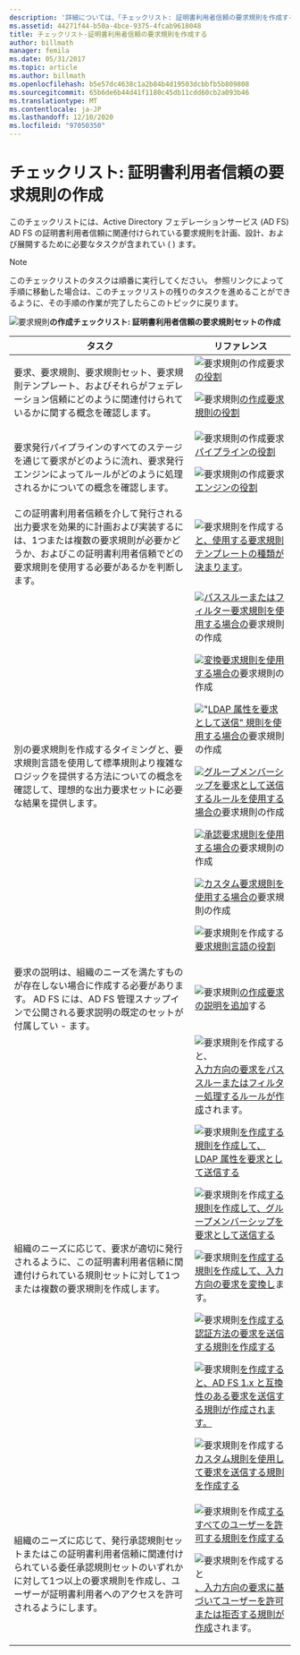 ```yaml
---
description: '詳細については、「チェックリスト: 証明書利用者信頼の要求規則を作成する」を参照してください。'
ms.assetid: 44271f44-b50a-4bce-9375-4fcab9618048
title: チェックリスト-証明書利用者信頼の要求規則を作成する
author: billmath
manager: femila
ms.date: 05/31/2017
ms.topic: article
ms.author: billmath
ms.openlocfilehash: b5e57dc4638c1a2b84b4d19503dcbbfb5b809808
ms.sourcegitcommit: 65b6de6b44d41f1180c45db11cdd60cb2a093b46
ms.translationtype: MT
ms.contentlocale: ja-JP
ms.lasthandoff: 12/10/2020
ms.locfileid: "97050350"
---
```

# <a name="checklist-creating-claim-rules-for-a-relying-party-trust"></a>チェックリスト: 証明書利用者信頼の要求規則の作成

このチェックリストには、Active Directory フェデレーションサービス (AD FS) AD FS の証明書利用者信頼に関連付けられている要求規則を計画、設計、および展開するために必要なタスクが含まれてい \( \) ます。

> [!NOTE]
> このチェックリストのタスクは順番に実行してください。 参照リンクによって手順に移動した場合は、このチェックリストの残りのタスクを進めることができるように、その手順の作業が完了したらこのトピックに戻ります。

![要求規則](media/2b05dce3-938f-4168-9b8f-1f4398cbdb9b.gif)**の作成チェックリスト: 証明書利用者信頼の要求規則セットの作成**

|タスク|リファレンス|
|--------|-------------|
|要求、要求規則、要求規則セット、要求規則テンプレート、およびそれらがフェデレーション信頼にどのように関連付けられているかに関する概念を確認します。|![要求規則の作成要求](media/faa393df-4856-4431-9eda-4f4e5be72a90.gif)[の役割](../../ad-fs/technical-reference/The-Role-of-Claims.md)<p>![要求規則](media/faa393df-4856-4431-9eda-4f4e5be72a90.gif)[の作成要求規則の役割](../../ad-fs/technical-reference/The-Role-of-Claim-Rules.md)|
|要求発行パイプラインのすべてのステージを通じて要求がどのように流れ、要求発行エンジンによってルールがどのように処理されるかについての概念を確認します。|![要求規則の作成要求](media/faa393df-4856-4431-9eda-4f4e5be72a90.gif)[パイプラインの役割](../../ad-fs/technical-reference/The-Role-of-the-Claims-Pipeline.md)<p>![要求規則の作成要求](media/faa393df-4856-4431-9eda-4f4e5be72a90.gif)[エンジンの役割](../../ad-fs/technical-reference/The-Role-of-the-Claims-Engine.md)|
|この証明書利用者信頼を介して発行される出力要求を効果的に計画および実装するには、1つまたは複数の要求規則が必要かどうか、およびこの証明書利用者信頼でどの要求規則を使用する必要があるかを判断します。|![要求規則を作成する](media/faa393df-4856-4431-9eda-4f4e5be72a90.gif)[と、使用する要求規則テンプレートの種類が決まります](../../ad-fs/technical-reference/Determine-the-Type-of-Claim-Rule-Template-to-Use.md)。|
|別の要求規則を作成するタイミングと、要求規則言語を使用して標準規則より複雑なロジックを提供する方法についての概念を確認して、理想的な出力要求セットに必要な結果を提供します。|![](media/faa393df-4856-4431-9eda-4f4e5be72a90.gif)[パススルーまたはフィルター要求規則を使用する場合の](../../ad-fs/technical-reference/When-to-Use-a-Pass-Through-or-Filter-Claim-Rule.md)要求規則の作成<p>![](media/faa393df-4856-4431-9eda-4f4e5be72a90.gif)[変換要求規則を使用する場合の](../../ad-fs/technical-reference/When-to-Use-a-Transform-Claim-Rule.md)要求規則の作成<p>!["](media/faa393df-4856-4431-9eda-4f4e5be72a90.gif)[LDAP 属性を要求として送信" 規則を使用する場合の](../../ad-fs/technical-reference/When-to-Use-a-Send-LDAP-Attributes-as-Claims-Rule.md)要求規則の作成<p>![](media/faa393df-4856-4431-9eda-4f4e5be72a90.gif)[グループメンバーシップを要求として送信するルールを使用する場合の](../../ad-fs/technical-reference/When-to-Use-a-Send-Group-Membership-as-a-Claim-Rule.md)要求規則の作成<p>![](media/faa393df-4856-4431-9eda-4f4e5be72a90.gif)[承認要求規則を使用する場合の](../../ad-fs/technical-reference/When-to-Use-an-Authorization-Claim-Rule.md)要求規則の作成<p>![](media/faa393df-4856-4431-9eda-4f4e5be72a90.gif)[カスタム要求規則を使用する場合の](../../ad-fs/technical-reference/When-to-Use-a-Custom-Claim-Rule.md)要求規則の作成<p>![要求規則を作成する](media/faa393df-4856-4431-9eda-4f4e5be72a90.gif)[要求規則言語の役割](../../ad-fs/technical-reference/The-Role-of-the-Claim-Rule-Language.md)|
|要求の説明は、組織のニーズを満たすものが存在しない場合に作成する必要があります。 AD FS には、AD FS 管理スナップインで公開される要求説明の既定のセットが付属してい \- ます。|![要求規則](media/15dd35b6-6cc6-421f-93f8-7109920e7144.gif)[の作成要求の説明を追加](../../ad-fs/operations/Add-a-Claim-Description.md)する|
|組織のニーズに応じて、要求が適切に発行されるように、この証明書利用者信頼に関連付けられている規則セットに対して1つまたは複数の要求規則を作成します。|![要求規則を作成すると、](media/15dd35b6-6cc6-421f-93f8-7109920e7144.gif)[入力方向の要求をパススルーまたはフィルター処理するルールが作成](../../ad-fs/operations/Create-a-Rule-to-Pass-Through-or-Filter-an-Incoming-Claim.md)されます。<p>![要求規則](media/15dd35b6-6cc6-421f-93f8-7109920e7144.gif)[を作成する規則を作成して、LDAP 属性を要求として送信する](../../ad-fs/operations/Create-a-Rule-to-Send-LDAP-Attributes-as-Claims.md)<p>![要求規則を作成](media/15dd35b6-6cc6-421f-93f8-7109920e7144.gif)[する規則を作成して、グループメンバーシップを要求として送信する](../../ad-fs/operations/Create-a-Rule-to-Send-Group-Membership-as-a-Claim.md)<p>![要求規則](media/15dd35b6-6cc6-421f-93f8-7109920e7144.gif)[を作成する規則を作成して、入力方向の要求を変換し](../../ad-fs/operations/Create-a-Rule-to-Transform-an-Incoming-Claim.md)ます。<p>![要求規則](media/15dd35b6-6cc6-421f-93f8-7109920e7144.gif)[を作成する認証方法の要求を送信する規則を作成する](../../ad-fs/operations/Create-a-Rule-to-Send-an-Authentication-Method-Claim.md)<p>![要求規則](media/15dd35b6-6cc6-421f-93f8-7109920e7144.gif)[を作成すると、AD FS 1.x と互換性のある要求を送信する規則が作成されます。](../../ad-fs/operations/Create-a-Rule-to-Send-an-AD-FS-1x-Compatible-Claim.md)<p>![要求規則を作成する](media/15dd35b6-6cc6-421f-93f8-7109920e7144.gif)[カスタム規則を使用して要求を送信する規則を作成する](../../ad-fs/operations/Create-a-Rule-to-Send-Claims-Using-a-Custom-Rule.md)|
|組織のニーズに応じて、発行承認規則セットまたはこの証明書利用者信頼に関連付けられている委任承認規則セットのいずれかに対して1つ以上の要求規則を作成し、ユーザーが証明書利用者へのアクセスを許可されるようにします。|![要求規則を作成](media/15dd35b6-6cc6-421f-93f8-7109920e7144.gif)[するすべてのユーザーを許可する規則を作成する](../../ad-fs/operations/Create-a-Rule-to-Permit-All-Users.md)<p>![要求規則を作成すると](media/15dd35b6-6cc6-421f-93f8-7109920e7144.gif)[、入力方向の要求に基づいてユーザーを許可または拒否する規則が作成](../../ad-fs/operations/Create-a-Rule-to-Permit-or-Deny-Users-Based-on-an-Incoming-Claim.md)されます。|
